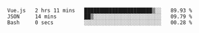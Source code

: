 <!--START_SECTION:waka-->

```text
Vue.js   2 hrs 11 mins   ██████████████████████▒░░   89.93 %
JSON     14 mins         ██▒░░░░░░░░░░░░░░░░░░░░░░   09.79 %
Bash     0 secs          ░░░░░░░░░░░░░░░░░░░░░░░░░   00.28 %
```

<!--END_SECTION:waka-->
